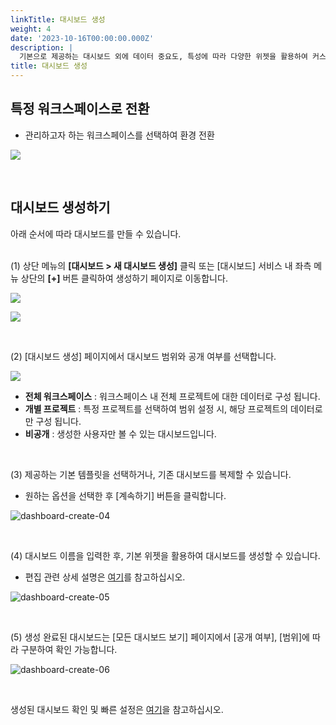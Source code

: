 ```yaml
---
linkTitle: 대시보드 생성
weight: 4
date: '2023-10-16T00:00:00.000Z'
description: |
  기본으로 제공하는 대시보드 외에 데이터 중요도, 특성에 따라 다양한 위젯을 활용하여 커스텀 대시보드를 생성하고 관리할 수 있습니다. 
title: 대시보드 생성
---
```


## 특정 워크스페이스로 전환

* 관리하고자 하는 워크스페이스를 선택하여 환경 전환

![](/guides/admin/workspaces/move-to-workspace-ko.png)

<br> 

## 대시보드 생성하기

아래 순서에 따라 대시보드를 만들 수 있습니다. <br> <br>

(1) 상단 메뉴의 **\[대시보드 > 새 대시보드 생성]** 클릭 또는 \[대시보드] 서비스 내 좌측 메뉴 상단의 **\[+]** 버튼 클릭하여 생성하기 페이지로 이동합니다.

![](/guides/dashboards/dashboard-create-01-ko.png)

![](/guides/dashboards/dashboard-create-01-02-ko.png)

<br>

(2) \[대시보드 생성] 페이지에서 대시보드 범위와 공개 여부를 선택합니다.

![](/guides/dashboards/dashboard-create-02-ko.png)

* **전체 워크스페이스** : 워크스페이스 내 전체 프로젝트에 대한 데이터로 구성 됩니다.
* **개별 프로젝트** : 특정 프로젝트를 선택하여 범위 설정 시, 해당 프로젝트의 데이터로만 구성 됩니다.
* **비공개** : 생성한 사용자만 볼 수 있는 대시보드입니다.

<br>

(3) 제공하는 기본 템플릿을 선택하거나, 기존 대시보드를 복제할 수 있습니다. 

* 원하는 옵션을 선택한 후 \[계속하기] 버튼을 클릭합니다.

![dashboard-create-04](/ko/docs/guides/dashboards/dashboard-img/dashboard-create-04.png)

<br>

(4) 대시보드 이름을 입력한 후, 기본 위젯을 활용하여 대시보드를 생성할 수 있습니다. 

* 편집 관련 상세 설명은 [여기](/ko/docs/guides/dashboards/edit)를 참고하십시오.

![dashboard-create-05](/ko/docs/guides/dashboards/dashboard-img/dashboard-create-05.png)

<br>

(5) 생성 완료된 대시보드는 \[모든 대시보드 보기] 페이지에서 \[공개 여부], \[범위]에 따라 구분하여 확인 가능합니다.

![dashboard-create-06](/ko/docs/guides/dashboards/dashboard-img/dashboard-create-06.png)

<br>

생성된 대시보드 확인 및 빠른 설정은 [여기](/ko/docs/guides/dashboards/view)을 참고하십시오.
